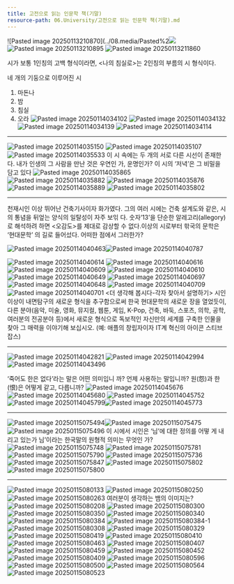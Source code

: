 ```yaml
---
title: 고전으로 읽는 인문학 책(기말)
resource-path: 06.University/고전으로 읽는 인문학 책(기말).md
---
```

![Pasted image 20250113210870](../08.media/Pasted%2![](../08.media/20250113210712.png)
![Pasted image 20250113210895](../08.media/20250113210895.png)
![Pasted image 20250113211860](../08.media/20250113211860.png)

시가 보통 1인칭의 고백 형식이라면, <나의 침실로>는 2인칭의 부름의 시 형식이다.

네 개의 기둥으로 이루어진 시
1. 마돈나
2. 밤 
3. 침실
4. 오라
![Pasted image 20250114034102](../08.media/20250114034102.png)
![Pasted image 20250114034132](../08.media/20250114034132.png)
![Pasted image 20250114034139](../08.media/20250114034139.png)
![Pasted image 20250114034114](../08.media/20250114034114.png)


---
![Pasted image 20250114035150](../08.media/20250114035150.png)
![Pasted image 20250114035107](../08.media/20250114035107.png)
![Pasted image 20250114035533](../08.media/20250114035533.png)
이 시 속에는 두 개의 서로 다른 시선이 존재한다.
내가 인생의 그 사람을 만난 것은 우연인 가, 운명인가? 이 시의 ‘저녁’은 그 비밀을 담고 있다
![Pasted image 20250114035865](../08.media/20250114035865.png)
![Pasted image 20250114035882](../08.media/20250114035882.png)
![Pasted image 20250114035876](../08.media/20250114035876.png)
![Pasted image 20250114035889](../08.media/20250114035889.png)
![Pasted image 20250114035802](../08.media/20250114035802.png)

---

천재시인  이상 뛰어난 건축기사이자 화가였다. 그의 여러 시에는 건축 설계도와 같은, 시 의 통념을 뒤엎는 양식의 일탈성이 자주 보읶 다.
숫자‘13’을 단순한 알레고리(allegory)로 해석하려 하면 <오감도>를 제대로 감상할 수 없다.이상의 시로부터 핚국의 문학은 ‘현대문학’ 의 길로 들어섰다.
어떠한 점에서 그러한가?


![Pasted image 20250114040463](../08.media/20250114040463.png)![Pasted image 20250114040787](../08.media/20250114040787.png)


![Pasted image 20250114040614](../08.media/20250114040614.png)
![Pasted image 20250114040616](../08.media/20250114040616.png)
![Pasted image 20250114040609](../08.media/20250114040609.png)
![Pasted image 20250114040610](../08.media/20250114040610.png)
![Pasted image 20250114040649](../08.media/20250114040649.png)
![Pasted image 20250114040697](../08.media/20250114040697.png)
![Pasted image 20250114040648](../08.media/20250114040648.png)
![Pasted image 20250114040709](../08.media/20250114040709.png)
![Pasted image 20250114040701](../08.media/20250114040701.png)
<더 생각해 봅시다-각자 찾아서 설명하기>
시인 이상이 내면탐구의 새로운 형식을 추구함으로써 한국 현대문학의 새로운 장을 열었듯이, 다른 분야(음악, 미술, 영화, 뮤지컬, 웹툰, 게임, K-Pop, 건축, 바둑, 스포츠, 의학, 공학, 여러분의 전공분야 등)에서 새로운 형식으로 독보적인 자신만의 세계를 구축한 인물을 찾아 그 매력을 이야기해 보십시오. (예: 애플의 창립자이자 IT계 혁신의 아이콘 스티브 잡스)

---

![Pasted image 20250114042821](../08.media/20250114042821.png)
![Pasted image 20250114042994](../08.media/20250114042994.png)![Pasted image 20250114043496](../08.media/20250114043496.png)


‘죽어도 한은 없다’라는 말은 어떤 의미입니 까? 언제 사용하는 말입니까?
원(怨)과 한(恨)은 어떻게 같고, 다릅니까?
![Pasted image 20250114045676](../08.media/20250114045676.png)![Pasted image 20250114045680](../08.media/20250114045680.png)
![Pasted image 20250114045752](../08.media/20250114045752.png)![Pasted image 20250114045799](../08.media/20250114045799.png)![Pasted image 20250114045773](../08.media/20250114045773.png)

---
![Pasted image 20250115075494](../08.media/20250115075494.png)![Pasted image 20250115075475](../08.media/20250115075475.png)
![Pasted image 20250115075496](../08.media/20250115075496.png)
이 시에서 시인은 ‘님’에 대한 정의를 어떻 게 내리고 있는가
님’이라는 한국말의 원형적 의미는 무엇인 가?
![Pasted image 20250115075748](../08.media/20250115075748.png)
![Pasted image 20250115075781](../08.media/20250115075781.png)
![Pasted image 20250115075790](../08.media/20250115075790.png)
![Pasted image 20250115075736](../08.media/20250115075736.png)
![Pasted image 20250115075847](../08.media/20250115075847.png)
![Pasted image 20250115075802](../08.media/20250115075802.png)
![Pasted image 20250115075800](../08.media/20250115075800.png)

---

![Pasted image 20250115080133](../08.media/20250115080133.png)
![Pasted image 20250115080250](../08.media/20250115080250.png)
![Pasted image 20250115080263](../08.media/20250115080263.png)
여러분이 생각하는 뱀의 이미지는?
![Pasted image 20250115080208](../08.media/20250115080208.png)
![Pasted image 20250115080300](../08.media/20250115080300.png)
![Pasted image 20250115080350](../08.media/20250115080350.png)
![Pasted image 20250115080340](../08.media/20250115080340.png)
![Pasted image 20250115080384](../08.media/20250115080384.png)
![Pasted image 20250115080384-1](../08.media/20250115080384-1.png)
![Pasted image 20250115080308](../08.media/20250115080308.png)
![Pasted image 20250115080329](../08.media/20250115080329.png)
![Pasted image 20250115080419](../08.media/20250115080419.png)
![Pasted image 20250115080410](../08.media/20250115080410.png)
![Pasted image 20250115080463](../08.media/20250115080463.png)
![Pasted image 20250115080407](../08.media/20250115080407.png)
![Pasted image 20250115080459](../08.media/20250115080459.png)
![Pasted image 20250115080452](../08.media/20250115080452.png)
![Pasted image 20250115080409](../08.media/20250115080409.png)
![Pasted image 20250115080596](../08.media/20250115080596.png)
![Pasted image 20250115080500](../08.media/20250115080500.png)
![Pasted image 20250115080564](../08.media/20250115080564.png)
![Pasted image 20250115080523](../08.media/20250115080523.png)